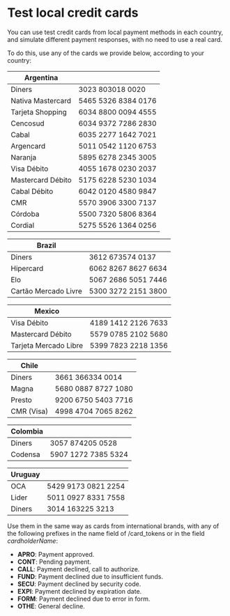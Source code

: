 # Test local credit cards

You can use test credit cards from local payment methods in each country, and simulate different payment responses, with no need to use a real card.

To do this, use any of the cards we provide below, according to your country:

| Argentina | |
| --- | --- |
| Diners | 3023 803018 0020 |
| Nativa Mastercard | 5465 5326 8384 0176 |
| Tarjeta Shopping | 6034 8800 0094 4555 |
| Cencosud | 6034 9372 7286 2830 |
| Cabal | 6035 2277 1642 7021 |
| Argencard | 5011 0542 1120 6753 |
| Naranja | 5895 6278 2345 3005 |
| Visa Débito | 4055 1678 0230 2037 |
| Mastercard Débito | 5175 6228 5230 1034 |
| Cabal Débito | 6042 0120 4580 9847 |
| CMR | 5570 3906 3300 7137 |
| Córdoba | 5500 7320 5806 8364 |
| Cordial | 5275 5526 1364 0256 |

| Brazil | |
| --- | --- |
| Diners | 3612 673574 0137 |
| Hipercard | 6062 8267 8627 6634 |
| Elo | 5067 2686 5051 7446 |
| Cartão Mercado Livre | 5300 3272 2151 3800 |

| Mexico | |
| --- | --- |
| Visa Débito | 4189 1412 2126 7633 |
| Mastercard Débito | 5579 0785 2102 5680 |
| Tarjeta Mercado Libre | 5399 7823 2218 1356 |

| Chile | |
| --- | --- |
| Diners | 3661 366334 0014 |
| Magna | 5680 0887 8727 1080 |
| Presto | 9200 6750 5403 7716 |
| CMR (Visa) | 4998 4704 7065 8262 |

| Colombia | |
| --- | --- |
| Diners | 3057 874205 0528 |
| Codensa | 5907 1272 7385 5324 |

| Uruguay | |
| --- | --- |
| OCA | 5429 9173 0821 2254 |
| Lider | 5011 0927 8331 7558 |
| Diners | 3014 163225 3213 |

Use them in the same way as cards from international brands, with any of the following prefixes in the name field of /card_tokens or in the field _cardholderName_:

* **APRO**: Payment approved. 
* **CONT**: Pending payment. 
* **CALL**: Payment declined, call to authorize. 
* **FUND**: Payment declined due to insufficient funds. 
* **SECU**: Payment declined by security code. 
* **EXPI**: Payment declined by expiration date. 
* **FORM**: Payment declined due to error in form. 
* **OTHE**: General decline. 

